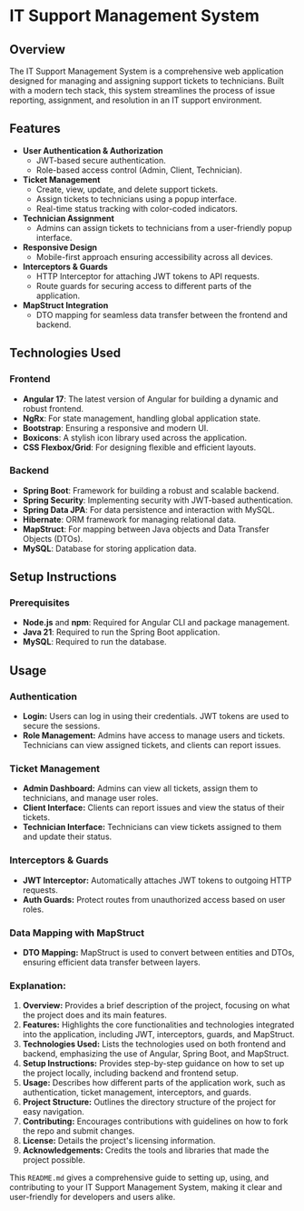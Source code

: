 # IT Support Management System

## Overview

The IT Support Management System is a comprehensive web application designed for managing and assigning support tickets to technicians. Built with a modern tech stack, this system streamlines the process of issue reporting, assignment, and resolution in an IT support environment.

## Features

- **User Authentication & Authorization**
  - JWT-based secure authentication.
  - Role-based access control (Admin, Client, Technician).
- **Ticket Management**
  - Create, view, update, and delete support tickets.
  - Assign tickets to technicians using a popup interface.
  - Real-time status tracking with color-coded indicators.
- **Technician Assignment**
  - Admins can assign tickets to technicians from a user-friendly popup interface.
- **Responsive Design**
  - Mobile-first approach ensuring accessibility across all devices.
- **Interceptors & Guards**
  - HTTP Interceptor for attaching JWT tokens to API requests.
  - Route guards for securing access to different parts of the application.
- **MapStruct Integration**
  - DTO mapping for seamless data transfer between the frontend and backend.

## Technologies Used

### Frontend
- **Angular 17**: The latest version of Angular for building a dynamic and robust frontend.
- **NgRx**: For state management, handling global application state.
- **Bootstrap**: Ensuring a responsive and modern UI.
- **Boxicons**: A stylish icon library used across the application.
- **CSS Flexbox/Grid**: For designing flexible and efficient layouts.

### Backend
- **Spring Boot**: Framework for building a robust and scalable backend.
- **Spring Security**: Implementing security with JWT-based authentication.
- **Spring Data JPA**: For data persistence and interaction with MySQL.
- **Hibernate**: ORM framework for managing relational data.
- **MapStruct**: For mapping between Java objects and Data Transfer Objects (DTOs).
- **MySQL**: Database for storing application data.

## Setup Instructions

### Prerequisites

- **Node.js** and **npm**: Required for Angular CLI and package management.
- **Java 21**: Required to run the Spring Boot application.
- **MySQL**: Required to run the database.

## Usage

### Authentication

- **Login:** Users can log in using their credentials. JWT tokens are used to secure the sessions.
- **Role Management:** Admins have access to manage users and tickets. Technicians can view assigned tickets, and clients can report issues.

### Ticket Management

- **Admin Dashboard:** Admins can view all tickets, assign them to technicians, and manage user roles.
- **Client Interface:** Clients can report issues and view the status of their tickets.
- **Technician Interface:** Technicians can view tickets assigned to them and update their status.

### Interceptors & Guards

- **JWT Interceptor:** Automatically attaches JWT tokens to outgoing HTTP requests.
- **Auth Guards:** Protect routes from unauthorized access based on user roles.

### Data Mapping with MapStruct

- **DTO Mapping:** MapStruct is used to convert between entities and DTOs, ensuring efficient data transfer between layers.



### Explanation:

1. **Overview:** Provides a brief description of the project, focusing on what the project does and its main features.
2. **Features:** Highlights the core functionalities and technologies integrated into the application, including JWT, interceptors, guards, and MapStruct.
3. **Technologies Used:** Lists the technologies used on both frontend and backend, emphasizing the use of Angular, Spring Boot, and MapStruct.
4. **Setup Instructions:** Provides step-by-step guidance on how to set up the project locally, including backend and frontend setup.
5. **Usage:** Describes how different parts of the application work, such as authentication, ticket management, interceptors, and guards.
6. **Project Structure:** Outlines the directory structure of the project for easy navigation.
7. **Contributing:** Encourages contributions with guidelines on how to fork the repo and submit changes.
8. **License:** Details the project's licensing information.
9. **Acknowledgements:** Credits the tools and libraries that made the project possible. 

This `README.md` gives a comprehensive guide to setting up, using, and contributing to your IT Support Management System, making it clear and user-friendly for developers and users alike.
